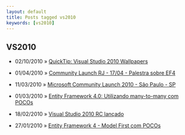 ```yaml
---
layout: default
title: Posts tagged vs2010
keywords: [vs2010]
---
```

<h2 class="category">VS2010</h2>
<ul class="posts">
<li>
<p>
<span class="date">02/10/2010</span> &raquo; 
<a href="/blog/quicktip-visual-studio-2010-wallpapers">QuickTip: Visual Studio 2010 Wallpapers</a>
</p>
</li> 
<li>
<p>
<span class="date">01/04/2010</span> &raquo; 
<a href="/blog/community-launch-rj-1704-palestra-sobre-ef4">Community Launch RJ - 17/04 - Palestra sobre EF4</a>
</p>
</li> 
<li>
<p>
<span class="date">11/03/2010</span> &raquo; 
<a href="/blog/microsoft-community-launch-2010-sao-paulo-sp">Microsoft Community Launch 2010 - São Paulo - SP</a>
</p>
</li> 
<li>
<p>
<span class="date">01/03/2010</span> &raquo; 
<a href="/blog/entity-framework-4-0-utilizando-many-to-many-com-pocos">Entity Framework 4.0: Utilizando many-to-many com POCOs</a>
</p>
</li> 
<li>
<p>
<span class="date">18/02/2010</span> &raquo; 
<a href="/blog/visual-studio-2010-rc-lancado">Visual Studio 2010 RC lançado</a>
</p>
</li> 
<li>
<p>
<span class="date">27/01/2010</span> &raquo; 
<a href="/blog/entity-framework-4-model-first-com-pocos">Entity Framework 4 - Model First com POCOs</a>
</p>
</li> 
</ul>
